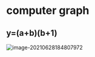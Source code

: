 # computer graph

## y=(a+b)(b+1)

![image-20210628184807972](https://gitee.com/jhongtao/mdpic/raw/master/mdimg/20210628184817.png)

